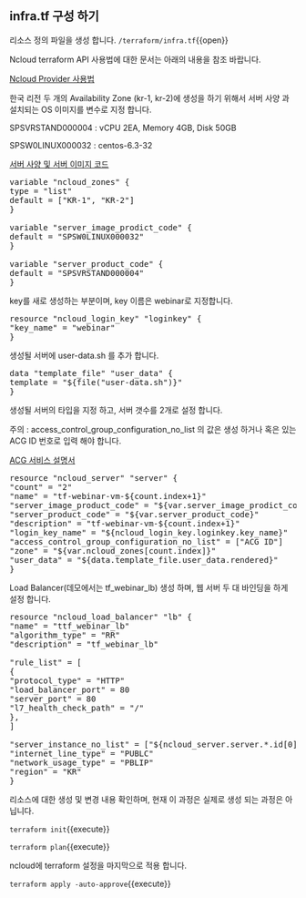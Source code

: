 ## infra.tf 구성 하기  

리소스 정의 파일을 생성 합니다.
`/terraform/infra.tf`{{open}}

Ncloud terraform API 사용법에 대한 문서는 아래의 내용을 참조 바랍니다.

[Ncloud Provider 사용법](https://www.terraform.io/docs/providers/ncloud/index.html)

한국 리전 두 개의 Availability Zone (kr-1, kr-2)에 생성을 하기 위해서 
서버 사양 과 설치되는 OS 이미지를 변수로 지정 합니다.

SPSVRSTAND000004 : vCPU 2EA, Memory 4GB, Disk 50GB

SPSW0LINUX000032 : centos-6.3-32

[서버 사양 및 서버 이미지 코드](http://bit.ly/2ZimVtS)

<pre class="file" data-filename="infra.tf" data-target="replace">
variable &#x22;ncloud_zones&#x22; {
type = &#x22;list&#x22;
default = [&#x22;KR-1&#x22;, &#x22;KR-2&#x22;]
}

variable &#x22;server_image_prodict_code&#x22; {
default = &#x22;SPSW0LINUX000032&#x22;
}

variable &#x22;server_product_code&#x22; {
default = &#x22;SPSVRSTAND000004&#x22;
}
</pre>

key를 새로 생성하는 부분이며, key 이름은 webinar로 지정합니다.

<pre class="file" data-filename="infra.tf" data-target="append">
resource &#x22;ncloud_login_key&#x22; &#x22;loginkey&#x22; {
&#x22;key_name&#x22; = &#x22;webinar&#x22;
}
</pre>

생성될 서버에 user-data.sh 를 추가 합니다.

<pre class="file" data-filename="infra.tf" data-target="append">
data &#x22;template_file&#x22; &#x22;user_data&#x22; {
template = &#x22;${file(&#x22;user-data.sh&#x22;)}&#x22;
}
</pre>

생성될 서버의 타입을 지정 하고, 서버 갯수를 2개로 설정 합니다.

주의 : access_control_group_configuration_no_list 의 값은 생성 하거나 혹은 있는 ACG ID 번호로 입력 해야 합니다.

[ACG 서비스 설명서](https://docs.ncloud.com/ko/compute/compute-2-3.html)

<pre class="file" data-filename="infra.tf" data-target="append">
resource "ncloud_server" "server" {
&#x22;count&#x22; = &#x22;2&#x22;
&#x22;name&#x22; = &#x22;tf-webinar-vm-${count.index+1}&#x22;
&#x22;server_image_product_code&#x22; = &#x22;${var.server_image_prodict_code}&#x22;
&#x22;server_product_code&#x22; = &#x22;${var.server_product_code}&#x22;
&#x22;description&#x22; = &#x22;tf-webinar-vm-${count.index+1}&#x22;
&#x22;login_key_name&#x22; = &#x22;${ncloud_login_key.loginkey.key_name}&#x22;
&#x22;access_control_group_configuration_no_list&#x22; = [&#x22;ACG ID&#x22;]
&#x22;zone&#x22; = &#x22;${var.ncloud_zones[count.index]}&#x22;
&#x22;user_data&#x22; = &#x22;${data.template_file.user_data.rendered}&#x22;
}
</pre>

Load Balancer(데모에서는 tf_webinar_lb) 생성 하며, 웹 서버 두 대 바인딩을 하게 설정 합니다.

<pre class="file" data-filename="infra.tf" data-target="append">
resource &#x22;ncloud_load_balancer&#x22; &#x22;lb&#x22; {
&#x22;name&#x22; = &#x22;ttf_webinar_lb&#x22;
&#x22;algorithm_type&#x22; = &#x22;RR&#x22;
&#x22;description&#x22; = &#x22;tf_webinar_lb&#x22;

&#x22;rule_list&#x22; = [
{
&#x22;protocol_type&#x22; = &#x22;HTTP&#x22;
&#x22;load_balancer_port&#x22; = 80
&#x22;server_port&#x22; = 80
&#x22;l7_health_check_path&#x22; = "/"
},
]

&#x22;server_instance_no_list&#x22; = [&#x22;${ncloud_server.server.*.id[0]}&#x22;,&#x22;${ncloud_server.server.*.id[1]}&#x22;]
&#x22;internet_line_type&#x22; = &#x22;PUBLC&#x22;
&#x22;network_usage_type&#x22; = &#x22;PBLIP&#x22;
&#x22;region&#x22; = &#x22;KR&#x22;
}
</pre>

리소스에 대한 생성 및 변경 내용 확인하며, 현재 이 과정은 실제로 생성 되는 과정은 아닙니다.

`terraform init`{{execute}}

`terraform plan`{{execute}}

ncloud에 terraform 설정을 마지막으로 적용 합니다.

`terraform apply -auto-approve`{{execute}}


